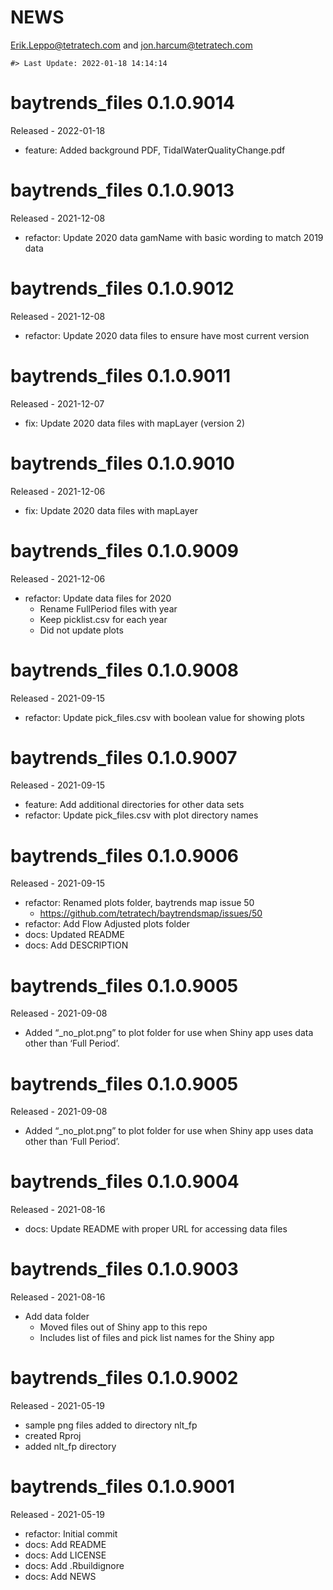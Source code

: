 NEWS
================
<Erik.Leppo@tetratech.com> and <jon.harcum@tetratech.com>

<!-- NEWS.md is generated from NEWS.Rmd. Please edit that file -->

    #> Last Update: 2022-01-18 14:14:14

# baytrends_files 0.1.0.9014

Released - 2022-01-18

-   feature: Added background PDF, TidalWaterQualityChange.pdf

# baytrends_files 0.1.0.9013

Released - 2021-12-08

-   refactor: Update 2020 data gamName with basic wording to match 2019
    data

# baytrends_files 0.1.0.9012

Released - 2021-12-08

-   refactor: Update 2020 data files to ensure have most current version

# baytrends_files 0.1.0.9011

Released - 2021-12-07

-   fix: Update 2020 data files with mapLayer (version 2)

# baytrends_files 0.1.0.9010

Released - 2021-12-06

-   fix: Update 2020 data files with mapLayer

# baytrends_files 0.1.0.9009

Released - 2021-12-06

-   refactor: Update data files for 2020
    -   Rename FullPeriod files with year
    -   Keep picklist.csv for each year
    -   Did not update plots

# baytrends_files 0.1.0.9008

Released - 2021-09-15

-   refactor: Update pick_files.csv with boolean value for showing plots

# baytrends_files 0.1.0.9007

Released - 2021-09-15

-   feature: Add additional directories for other data sets
-   refactor: Update pick_files.csv with plot directory names

# baytrends_files 0.1.0.9006

Released - 2021-09-15

-   refactor: Renamed plots folder, baytrends map issue 50
    -   <https://github.com/tetratech/baytrendsmap/issues/50>
-   refactor: Add Flow Adjusted plots folder
-   docs: Updated README
-   docs: Add DESCRIPTION

# baytrends_files 0.1.0.9005

Released - 2021-09-08

-   Added “\_no_plot.png” to plot folder for use when Shiny app uses
    data other than ‘Full Period’.

# baytrends_files 0.1.0.9005

Released - 2021-09-08

-   Added “\_no_plot.png” to plot folder for use when Shiny app uses
    data other than ‘Full Period’.

# baytrends_files 0.1.0.9004

Released - 2021-08-16

-   docs: Update README with proper URL for accessing data files

# baytrends_files 0.1.0.9003

Released - 2021-08-16

-   Add data folder
    -   Moved files out of Shiny app to this repo
    -   Includes list of files and pick list names for the Shiny app

# baytrends_files 0.1.0.9002

Released - 2021-05-19

-   sample png files added to directory nlt_fp
-   created Rproj
-   added nlt_fp directory

# baytrends_files 0.1.0.9001

Released - 2021-05-19

-   refactor: Initial commit
-   docs: Add README
-   docs: Add LICENSE
-   docs: Add .Rbuildignore
-   docs: Add NEWS

